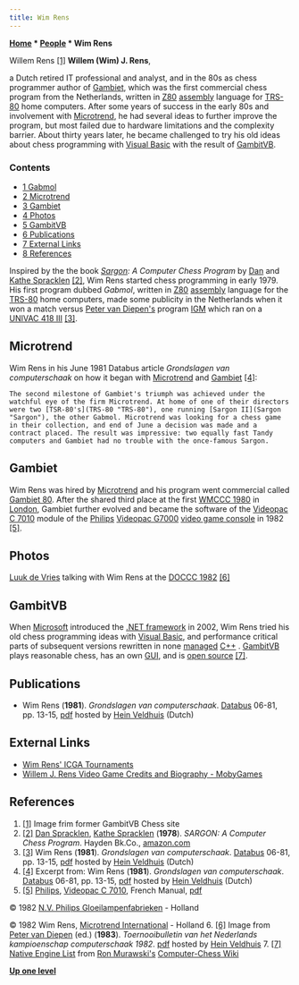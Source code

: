 ```yaml
---
title: Wim Rens
---
```

**[Home](Home "Home") \* [People](People "People") \* Wim Rens**



[](File:WimRens.JPG) Willem Rens <a id="cite-note-1" href="#cite-ref-1">[1]</a>
**Willem (Wim) J. Rens**,  

a Dutch retired IT professional and analyst, and in the 80s as chess programmer author of [Gambiet](Gambiet "Gambiet"), which was the first commercial chess program from the Netherlands, written in [Z80](Z80 "Z80") [assembly](Assembly "Assembly") language for [TRS-80](TRS-80 "TRS-80") home computers. After some years of success in the early 80s and involvement with [Microtrend](Microtrend "Microtrend"), he had several ideas to further improve the program, but most failed due to hardware limitations and the complexity barrier. About thirty years later, he became challenged to try his old ideas about chess programming with [Visual Basic](Basic "Basic") with the result of [GambitVB](GambitVB "GambitVB"). 



### Contents


* [1 Gabmol](#gabmol)
* [2 Microtrend](#microtrend)
* [3 Gambiet](#gambiet)
* [4 Photos](#photos)
* [5 GambitVB](#gambitvb)
* [6 Publications](#publications)
* [7 External Links](#external-links)
* [8 References](#references)






Inspired by the the book *[Sargon](Sargon "Sargon"): A Computer Chess Program* by [Dan](Dan_Spracklen "Dan Spracklen") and [Kathe Spracklen](Kathe_Spracklen "Kathe Spracklen")
<a id="cite-note-2" href="#cite-ref-2">[2]</a>, 
Wim Rens started chess programming in early 1979. His first program dubbed *Gabmol*, written in [Z80](Z80 "Z80") [assembly](Assembly "Assembly") language for the [TRS-80](TRS-80 "TRS-80") home computers, 
made some publicity in the Netherlands when it won a match versus [Peter van Diepen's](Peter_van_Diepen "Peter van Diepen") program [IGM](IGM "IGM") which ran on a [UNIVAC 418 III](UNIVAC_418 "UNIVAC 418")
<a id="cite-note-3" href="#cite-ref-3">[3]</a>.



## Microtrend


Wim Rens in his June 1981 Databus article *Grondslagen van computerschaak* on how it began with [Microtrend](Microtrend "Microtrend") and [Gambiet](Gambiet "Gambiet") <a id="cite-note-4" href="#cite-ref-4">[4]</a>:




```
The second milestone of Gambiet's triumph was achieved under the watchful eye of the firm Microtrend. At home of one of their directors were two [TSR-80's](TRS-80 "TRS-80"), one running [Sargon II](Sargon "Sargon"), the other Gabmol. Microtrend was looking for a chess game in their collection, and end of June a decision was made and a contract placed. The result was impressive: two equally fast Tandy computers and Gambiet had no trouble with the once-famous Sargon. 

```

## Gambiet


Wim Rens was hired by [Microtrend](Microtrend "Microtrend") and his program went commercial called [Gambiet 80](Gambiet "Gambiet"). After the shared third place at the first [WMCCC 1980](WMCCC_1980 "WMCCC 1980") in [London](https://en.wikipedia.org/wiki/London), Gambiet further evolved and became the software of the [Videopac C 7010](Videopac_C_7010 "Videopac C 7010") module of the [Philips](https://en.wikipedia.org/wiki/Philips) [Videopac G7000](https://en.wikipedia.org/wiki/Magnavox_Odyssey%C2%B2) [video game console](https://en.wikipedia.org/wiki/Video_game_console) in 1982 <a id="cite-note-5" href="#cite-ref-5">[5]</a>.



## Photos


[](File:DeVriesRens.jpg)
[Luuk de Vries](index.php?title=Luuk_de_Vries&action=edit&redlink=1 "Luuk de Vries (page does not exist)") talking with Wim Rens at the [DOCCC 1982](DOCCC_1982 "DOCCC 1982") <a id="cite-note-6" href="#cite-ref-6">[6]</a>



## GambitVB


When [Microsoft](Microsoft "Microsoft") introduced the [.NET framework](https://en.wikipedia.org/wiki/.NET_Framework) in 2002, Wim Rens tried his old chess programming ideas with [Visual Basic](Basic "Basic"), and performance critical parts of subsequent versions rewritten in none [managed](https://en.wikipedia.org/wiki/Managed_code) [C++](Cpp "Cpp") . [GambitVB](GambitVB "GambitVB") plays reasonable chess, has an own [GUI](GUI "GUI"), and is [open source](Category:Open_Source "Category:Open Source") <a id="cite-note-7" href="#cite-ref-7">[7]</a>.



## Publications


* Wim Rens (**1981**). *Grondslagen van computerschaak*. [Databus](http://home.kpn.nl/a.dikker1/museum/databus.html) 06-81, pp. 13-15, [pdf](http://www.schaakcomputers.nl/hein_veldhuis/database/files/06-1981,%20Databus,%20Wim%20Rens,%20Grondslagen%20van%20computerschaak.pdf) hosted by [Hein Veldhuis](Hein_Veldhuis "Hein Veldhuis") (Dutch)


## External Links


* [Wim Rens' ICGA Tournaments](https://www.game-ai-forum.org/icga-tournaments/person.php?id=432)
* [Willem J. Rens Video Game Credits and Biography - MobyGames](https://www.mobygames.com/developer/shots/developerId,534605/developerShotId,21153/)


## References


1. <a id="cite-ref-1" href="#cite-note-1">[1]</a> Image frim former GambitVB Chess site
2. <a id="cite-ref-2" href="#cite-note-2">[2]</a> [Dan Spracklen](Dan_Spracklen "Dan Spracklen"), [Kathe Spracklen](Kathe_Spracklen "Kathe Spracklen") (**1978**). *SARGON: A Computer Chess Program*. Hayden Bk.Co., [amazon.com](http://www.amazon.com/Sargon-Computer-Program-Dan-Spracklen/dp/0810451557)
3. <a id="cite-ref-3" href="#cite-note-3">[3]</a> Wim Rens (**1981**). *Grondslagen van computerschaak*. [Databus](http://home.kpn.nl/a.dikker1/museum/databus.html) 06-81, pp. 13-15, [pdf](http://www.schaakcomputers.nl/hein_veldhuis/database/files/06-1981,%20Databus,%20Wim%20Rens,%20Grondslagen%20van%20computerschaak.pdf) hosted by [Hein Veldhuis](Hein_Veldhuis "Hein Veldhuis") (Dutch)
4. <a id="cite-ref-4" href="#cite-note-4">[4]</a> Excerpt from: Wim Rens (**1981**). *Grondslagen van computerschaak*. [Databus](http://home.kpn.nl/a.dikker1/museum/databus.html) 06-81, pp. 13-15, [pdf](http://www.schaakcomputers.nl/hein_veldhuis/database/files/06-1981,%20Databus,%20Wim%20Rens,%20Grondslagen%20van%20computerschaak.pdf) hosted by [Hein Veldhuis](Hein_Veldhuis "Hein Veldhuis") (Dutch)
5. <a id="cite-ref-5" href="#cite-note-5">[5]</a> [Philips](https://en.wikipedia.org/wiki/Philips), [Videopac C 7010](Videopac_C_7010 "Videopac C 7010"), French Manual, [pdf](http://www.6502man.com/tempo/VIDEOPAC%20CHESS%20%20C7010.pdf)  
 
© 1982 [N.V. Philips Gloeilampenfabrieken](https://en.wikipedia.org/wiki/Philips#History) - Holland  

© 1982 Wim Rens, [Microtrend International](Microtrend "Microtrend") - Holland
6. <a id="cite-ref-6" href="#cite-note-6">[6]</a> Image from [Peter van Diepen](Peter_van_Diepen "Peter van Diepen") (ed.) (**1983**). *Toernooibulletin van het Nederlands kampioenschap computerschaak 1982*. [pdf](http://www.schaakcomputers.nl/hein_veldhuis/database/files/05-1983,%20toernooibulletin%20van%20het%20Nederlands%20kampioenschap%20computerschaak%201982.pdf) hosted by [Hein Veldhuis](Hein_Veldhuis "Hein Veldhuis")
7. <a id="cite-ref-7" href="#cite-note-7">[7]</a> [Native Engine List](http://computer-chess.org/doku.php?id=computer_chess:wiki:lists:native_engine_list) from [Ron Murawski's](Ron_Murawski "Ron Murawski") [Computer-Chess Wiki](http://computer-chess.org/doku.php?id=home)

**[Up one level](People "People")**







 
